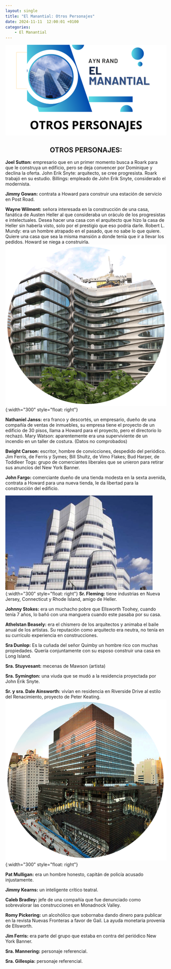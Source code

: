 ```yaml
---
layout: single
title: "El Manantial: Otros Personajes"
date: 2024-11-11  12:00:01 +0100
categories: 
    - El Manantial
---
```

![alt text](</assets/img/OTROS PERSONAJES.png>)

<center><h2>OTROS PERSONAJES:</h2></center>


**Joel Sutton:**  empresario que en un primer momento busca a Roark para que le construya un edificio, pero se deja convencer por Dominique y declina la oferta.
John Erik Snyte:  arquitecto, se cree progresista. Roark trabajó en su estudio.
Billings:  empleado de John Erik Snyte, considerado el modernista.


**Jimmy Gowan:**  contrata a Howard para construir una estación de servicio 
en Post Road.


**Wayne Wilmont:**  señora interesada en la construcción de una casa, fanática de Austen Heller al que consideraba un oráculo de los progresistas e intelectuales. Desea hacer una casa con el arquitecto que hizo la casa de Heller sin haberla visto, solo por el prestigio que eso podría darle.
Robert L. Mundy:  era un hombre atrapado en el pasado, que no sabe lo que quiere. Quiere una casa que sea la misma mansión a donde tenía que ir a llevar los pedidos. Howard se niega a construirla. 
![alt text](</assets/img/edificios ny.png>){:width="300" style="float: right"} 

**Nathaniel Janss:**  era franco y descortés, un empresario, dueño de una compañía de ventas de inmuebles, su empresa tiene el proyecto de un edificio de 30 pisos, llama a Howard para el proyecto, pero el directorio lo rechazó.
Mary Watson:  aparentemente era una superviviente de un incendio en un taller  de costura. (Datos no comprobados)


**Bwight Carson:** escritor, hombre de convicciones, despedido del periódico.
Jim Ferris, de Ferris y Symes; Bill Shultz, de Vimo Flakes; Bud Harper, de Toddleer Togs: grupo de comerciantes liberales que se unieron para retirar sus anuncios del New York Banner. 


**John Fargo:**  comerciante dueño de una tienda modesta en la sexta avenida, contrata a Howard para una nueva tienda, le da libertad para la construcción del edificio.

![alt text](</assets/img/edificios2.jpg>){:width="300" style="float: right"} 
**Sr. Fleming:**  tiene industrias en Nueva Jersey, Connecticut y Rhode Island, amigo de Heller.


**Johnny Stokes:** era un muchacho pobre que Ellsworth Toohey,  cuando tenía 7 años, lo bañó con una manguera cuando este pasaba por su casa. 


**Athelstan Beasely:** era el chismero de los arquitectos y animaba el baile anual de los artistas. Su reputación como arquitecto era neutra, no tenía en su currículo experiencia en construcciones.


**Sra Dunlop:** Es la cuñada del señor Quimby un hombre rico con muchas propiedades. Quería conjuntamente con su esposo construir una casa en Long Island. 


**Sra. Stuyvesant:** mecenas de Mawson (artista)


**Sra. Symington:**  una viuda que se mudó a la residencia proyectada por John Erik Snyte.


**Sr. y sra. Dale Ainsworth:** vivían en residencia en Riverside Drive al estilo del Renacimiento, proyecto de Peter Keating.
![alt text](</assets/img/edificios3.png>){:width="300" style="float: right"} 

**Pat Mulligan:** era un hombre honesto, capitán de policía acusado injustamente. 


**Jimmy Kearns:** un inteligente crítico teatral.


**Caleb Bradley:**  jefe de una compañía que fue denunciado como sobrevalorar las construcciones en  Monadnock Valley.


**Romy Pickering:** un alcohólico que sobornaba dando dinero  para publicar en la revista Nuevas Fronteras a favor de Gail. La ayuda monetaria provenía de  Ellsworth.


**Jim Ferris:**  era parte del grupo que estaba en contra del periódico New York Banner.

**Sra. Mannering:**  personaje referencial.

**Sra. Gillespia:**  personaje referencial.


 